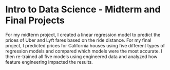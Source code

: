 # Intro to Data Science - Midterm and Final Projects

For my midterm project, I created a linear regression model to predict the prices of Uber and Lyft fares based on the ride distance.
For my final project, I predicted prices for California houses using five different types of regression models and compared which models were the most accurate. I then re-trained all five models using engineered data and analyzed how feature engineering impacted the results.
